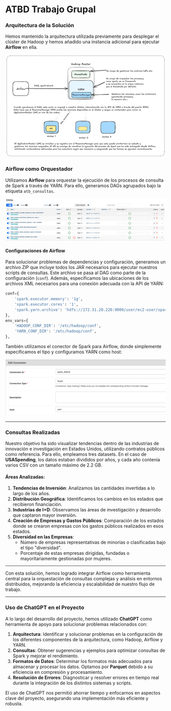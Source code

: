 # ATBD Trabajo Grupal

### Arquitectura de la Solución

Hemos mantenido la arquitectura utilizada previamente para desplegar el clúster de Hadoop y hemos añadido una instancia adicional para ejecutar **Airflow** en ella.

![Arquitectura de Airflow y YARN](img/Arki-airflow-yarn.png)

### Airflow como Orquestador

Utilizamos **Airflow** para orquestar la ejecución de los procesos de consulta de Spark a través de YARN. Para ello, generamos DAGs agrupados bajo la etiqueta `atb_consultas`.

![DAG de Airflow](img/airflow_dag.png)

#### Configuraciones de Airflow

Para solucionar problemas de dependencias y configuración, generamos un archivo ZIP que incluye todos los JAR necesarios para ejecutar nuestros scripts de consultas. Este archivo se pasa al DAG como parte de la configuración (`conf`). Además, especificamos las ubicaciones de los archivos XML necesarios para una conexión adecuada con la API de YARN:

```python
conf={
    'spark.executor.memory': '1g',
    'spark.executor.cores': '1',
    'spark.yarn.archive': 'hdfs://172.31.20.226:9000/user/ec2-user/spark-hadoop-libs.zip',
},
env_vars={
    'HADOOP_CONF_DIR': '/etc/hadoop/conf',
    'YARN_CONF_DIR': '/etc/hadoop/conf',
},
```
También utilizamos el conector de Spark para Airflow, donde simplemente especificamos el tipo y configuramos YARN como host:

![Configuración de conexión de Spark](img/spark_connection.png)

---

### Consultas Realizadas

Nuestro objetivo ha sido visualizar tendencias dentro de las industrias de innovación e investigación en Estados Unidos, utilizando contratos públicos como referencia. Para ello, empleamos tres datasets. En el caso de **USASpending**, los datos estaban divididos por años, y cada año contenía varios CSV con un tamaño máximo de 2.2 GB.

#### Áreas Analizadas:

1. **Tendencias de Inversión**: Analizamos las cantidades invertidas a lo largo de los años.
2. **Distribución Geográfica**: Identificamos los cambios en los estados que recibieron financiación.
3. **Industrias de I+D**: Observamos las áreas de investigación y desarrollo que captaron mayor inversión.
4. **Creación de Empresas y Gastos Públicos**: Comparación de los estados donde se crearon empresas con los gastos públicos realizados en esos estados.
5. **Diversidad en las Empresas**:
   - Número de empresas representativas de minorías o clasificadas bajo el tipo "diversidad".
   - Porcentaje de estas empresas dirigidas, fundadas o mayoritariamente gestionadas por mujeres.

---

Con esta solución, hemos logrado integrar Airflow como herramienta central para la orquestación de consultas complejas y análisis en entornos distribuidos, mejorando la eficiencia y escalabilidad de nuestro flujo de trabajo.

---
### Uso de ChatGPT en el Proyecto

A lo largo del desarrollo del proyecto, hemos utilizado **ChatGPT** como herramienta de apoyo para solucionar problemas relacionados con:

1. **Arquitectura**: Identificar y solucionar problemas en la configuración de los diferentes componentes de la arquitectura, como Hadoop, Airflow y YARN.
2. **Consultas**: Obtener sugerencias y ejemplos para optimizar consultas de Spark y mejorar el rendimiento.
3. **Formatos de Datos**: Determinar los formatos más adecuados para almacenar y procesar los datos. Optamos por **Parquet** debido a su eficiencia en compresión y procesamiento.
4. **Resolución de Errores**: Diagnosticar y resolver errores en tiempo real durante la integración de los distintos sistemas y scripts.

El uso de ChatGPT nos permitió ahorrar tiempo y enfocarnos en aspectos clave del proyecto, asegurando una implementación más eficiente y robusta.

